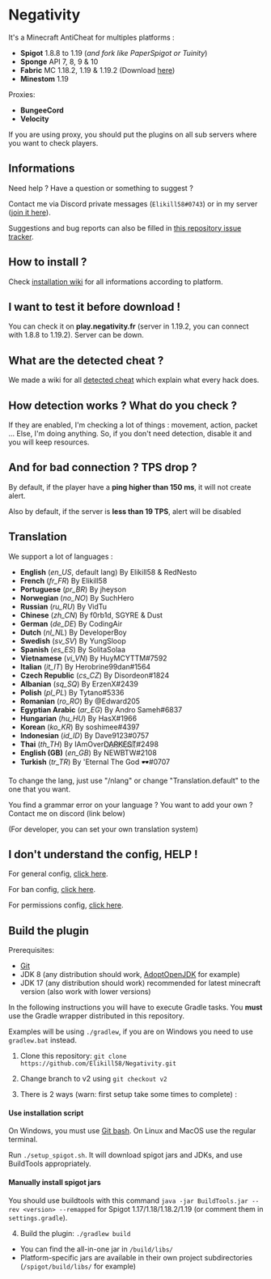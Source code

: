 # Negativity

It's a Minecraft AntiCheat for multiples platforms :
- **Spigot** 1.8.8 to 1.19 (*and fork like PaperSpigot or Tuinity*)
- **Sponge** API 7, 8, 9 & 10
- **Fabric** MC 1.18.2, 1.19 & 1.19.2 (Download [here](https://github.com/Elikill58/NegativityFabric#negativityfabric))
- **Minestom** 1.19

Proxies:
- **BungeeCord**
- **Velocity**

If you are using proxy, you should put the plugins on all sub servers where you want to check players.

## Informations

Need help ? Have a question or something to suggest ?

Contact me via Discord private messages (`Elikill58#0743`) or in my server ([join it here](https://discord.gg/KHRVTX2)).

Suggestions and bug reports can also be filled in [this repository issue tracker](https://github.com/Elikill58/Negativity/issues).

## How to install ?

Check [installation wiki](https://github.com/Elikill58/Negativity/wiki/Installation) for all informations according to platform.

## I want to test it before download !

You can check it on **play.negativity.fr** (server in 1.19.2, you can connect with 1.8.8 to 1.19.2). Server can be down.

## What are the detected cheat ?

We made a wiki for all [detected cheat](https://github.com/Elikill58/Negativity/wiki/Cheat) which explain what every hack does.

## How detection works ? What do you check ?

If they are enabled, I'm checking a lot of things : movement, action, packet ...
Else, I'm doing anything. So, if you don't need detection, disable it and you will keep resources.

## And for bad connection ? TPS drop ?

By default, if the player have a **ping higher than 150 ms**, it will not create alert.

Also by default, if the server is **less than 19 TPS**, alert will be disabled

## Translation

We support a lot of languages :
- **English** (*en_US*, default lang) By Elikill58 & RedNesto
- **French** (*fr_FR*) By Elikill58
- **Portuguese** (*pr_BR*) By jheyson
- **Norwegian** (*no_NO*) By SuchHero
- **Russian** (*ru_RU*) By VidTu
- **Chinese** (*zh_CN*) By f0rb1d, SGYRE & Dust
- **German** (*de_DE*) By CodingAir
- **Dutch** (*nl_NL*) By DeveloperBoy
- **Swedish** (*sv_SV*) By YungSloop
- **Spanish** (*es_ES*) By SolitaSolaa
- **Vietnamese** (*vi_VN*) By HuyMCYTTM#7592
- **Italian** (*it_IT*) By Herobrine99dan#1564
- **Czech Republic** (*cs_CZ*) By Disordeon#1824
- **Albanian** (*sq_SQ*) By ErzenX#2439
- **Polish** (*pl_PL*) By Tytano#5336
- **Romanian** (*ro_RO*) By @Edward205
- **Egyptian Arabic** (*ar_EG*) By Andro Sameh#6837
- **Hungarian** (*hu_HU*) By HasX#1966
- **Korean** (*ko_KR*) By soshimee#4397
- **Indonesian** (*id_ID*) By Dave9123#0757
- **Thai** (*th_TH*) By IAmOverD҉A҉R҉K҉E҈S҉T҉#2498
- **English (GB)** (*en_GB*) By NEWBTW#2108
- **Turkish** (*tr_TR*) By 'Eternal The God 🕶#0707

To change the lang, just use "/nlang" or change "Translation.default" to the one that you want.

You find a grammar error on your language ? You want to add your own ? Contact me on discord (link below)

(For developer, you can set your own translation system)

## I don't understand the config, HELP !

For general config, [click here](https://github.com/Elikill58/Negativity/wiki/Configurations).

For ban config, [click here](https://github.com/Elikill58/Negativity/wiki/Bans).

For permissions config, [click here](https://github.com/Elikill58/Negativity/wiki/Permissions).

## Build the plugin

Prerequisites:
- [Git](https://git-scm.com)
- JDK 8 (any distribution should work, [AdoptOpenJDK](https://adoptopenjdk.net/?variant=openjdk8&jvmVariant=hotspot) for example)
- JDK 17 (any distribution should work) recommended for latest minecraft version (also work with lower versions)

In the following instructions you will have to execute Gradle tasks. You **must** use the Gradle wrapper distributed in this repository.

Examples will be using `./gradlew`, if you are on Windows you need to use `gradlew.bat` instead.

1. Clone this repository: `git clone https://github.com/Elikill58/Negativity.git`

2. Change branch to v2 using `git checkout v2`

3. There is 2 ways (warn: first setup take some times to complete) :

#### Use installation script

On Windows, you must use [Git bash](https://gitforwindows.org/). On Linux and MacOS use the regular terminal.

Run `./setup_spigot.sh`. It will download spigot jars and JDKs, and use BuildTools appropriately.

#### Manually install spigot jars

You should use buildtools with this command `java -jar BuildTools.jar --rev <version> --remapped` for Spigot 1.17/1.18/1.18.2/1.19 (or comment them in `settings.gradle`).

4. Build the plugin: `./gradlew build`
 - You can find the all-in-one jar in `/build/libs/`
 - Platform-specific jars are available in their own project subdirectories (`/spigot/build/libs/` for example)
